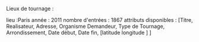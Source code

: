 Lieux de tournage :

lieu :Paris 
année : 2011
nombre d'entrées : 1867
attributs disponibles : [Titre, Realisateur, Adresse, Organisme Demandeur, Type de Tournage, Arrondissement, Date début, Date fin, [latitude longitude ] ] 
